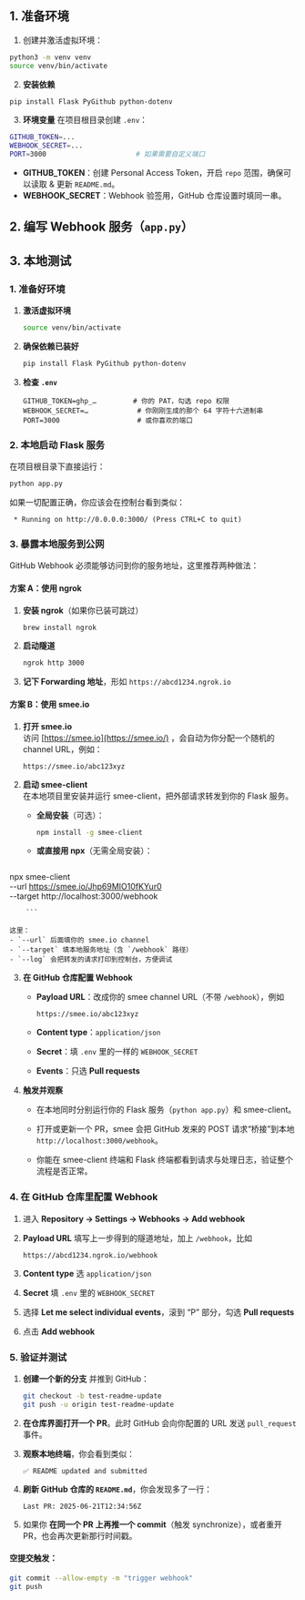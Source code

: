 
## 1. 准备环境

1. 创建并激活虚拟环境：

```bash
python3 -m venv venv
source venv/bin/activate
```

2. **安装依赖**

```bash
pip install Flask PyGithub python-dotenv
```

3. **环境变量**
    在项目根目录创建 `.env`：

```bash
GITHUB_TOKEN=...
WEBHOOK_SECRET=...
PORT=3000                      # 如果需要自定义端口
```

- **GITHUB_TOKEN**：创建 Personal Access Token，开启 `repo` 范围，确保可以读取 & 更新 `README.md`。
- **WEBHOOK_SECRET**：Webhook 验签用，GitHub 仓库设置时填同一串。

## 2. 编写 Webhook 服务（`app.py`）

## 3. 本地测试
### 1. 准备好环境

1. **激活虚拟环境**
    
    ```bash
    source venv/bin/activate
    ```
    
2. **确保依赖已装好**
    
    ```bash
    pip install Flask PyGithub python-dotenv
    ```
    
3. **检查 `.env`**
    
    ```
    GITHUB_TOKEN=ghp_…         # 你的 PAT，勾选 repo 权限
    WEBHOOK_SECRET=…            # 你刚刚生成的那个 64 字符十六进制串
    PORT=3000                   # 或你喜欢的端口
    ```
    

### 2. 本地启动 Flask 服务

在项目根目录下直接运行：

```bash
python app.py
```

如果一切配置正确，你应该会在控制台看到类似：

```
 * Running on http://0.0.0.0:3000/ (Press CTRL+C to quit)
```


### 3. 暴露本地服务到公网

GitHub Webhook 必须能够访问到你的服务地址，这里推荐两种做法：

#### 方案 A：使用 ngrok

1. **安装 ngrok**（如果你已装可跳过）
    
    ```bash
    brew install ngrok
    ```
    
2. **启动隧道**
    
    ```bash
    ngrok http 3000
    ```
    
3. **记下 Forwarding 地址**，形如 `https://abcd1234.ngrok.io`
    
#### 方案 B：使用 smee.io

1. **打开 smee.io**  
    访问 [https://smee.io](https://smee.io/) ，会自动为你分配一个随机的 channel URL，例如：
    
    ```
    https://smee.io/abc123xyz
    ```
    
2. **启动 smee-client**  
    在本地项目里安装并运行 smee-client，把外部请求转发到你的 Flask 服务。
    
    - **全局安装**（可选）：
        
        ```bash
        npm install -g smee-client
        ```
        
    - **或直接用 npx**（无需全局安装）：
        
        ```bash
npx smee-client \
  --url https://smee.io/Jhp69MIO10fKYur0 \
  --target http://localhost:3000/webhook

        ```
        
    这里：
    - `--url` 后面填你的 smee.io channel
    - `--target` 填本地服务地址（含 `/webhook` 路径）
    - `--log` 会把转发的请求打印到控制台，方便调试
        
3. **在 GitHub 仓库配置 Webhook**
    
    - **Payload URL**：改成你的 smee channel URL（不带 `/webhook`），例如
        
        ```
        https://smee.io/abc123xyz
        ```
        
    - **Content type**：`application/json`
        
    - **Secret**：填 `.env` 里的一样的 `WEBHOOK_SECRET`
        
    - **Events**：只选 **Pull requests**
        
4. **触发并观察**
    
    - 在本地同时分别运行你的 Flask 服务（`python app.py`）和 smee-client。
        
    - 打开或更新一个 PR，smee 会把 GitHub 发来的 POST 请求“桥接”到本地 `http://localhost:3000/webhook`。
        
    - 你能在 smee-client 终端和 Flask 终端都看到请求与处理日志，验证整个流程是否正常。
        

### 4. 在 GitHub 仓库里配置 Webhook

1. 进入 **Repository → Settings → Webhooks → Add webhook**
    
2. **Payload URL** 填写上一步得到的隧道地址，加上 `/webhook`，比如
    
    ```
    https://abcd1234.ngrok.io/webhook
    ```
    
3. **Content type** 选 `application/json`
    
4. **Secret** 填 `.env` 里的 `WEBHOOK_SECRET`
    
5. 选择 **Let me select individual events**，滚到 “P” 部分，勾选 **Pull requests**
    
6. 点击 **Add webhook**
    
### 5. 验证并测试

1. **创建一个新的分支** 并推到 GitHub：
    
    ```bash
    git checkout -b test-readme-update
    git push -u origin test-readme-update
    ```
    
2. **在仓库界面打开一个 PR**。此时 GitHub 会向你配置的 URL 发送 `pull_request` 事件。
    
3. **观察本地终端**，你会看到类似：
    
    ```
    ✅ README updated and submitted
    ```
    
4. **刷新 GitHub 仓库的 `README.md`**，你会发现多了一行：
    
    ```
    Last PR: 2025-06-21T12:34:56Z
    ```
    
5. 如果你 **在同一个 PR 上再推一个 commit**（触发 synchronize），或者重开 PR，也会再次更新那行时间戳。
    
#### 空提交触发：
    
```bash
git commit --allow-empty -m "trigger webhook"
git push
```  
